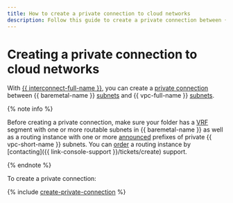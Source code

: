 ```yaml
---
title: How to create a private connection to cloud networks
description: Follow this guide to create a private connection between {{ baremetal-full-name }} VRF segments and {{ vpc-full-name }} cloud networks.
---
```


# Creating a private connection to cloud networks

With [{{ interconnect-full-name }}](../../interconnect/index.yaml), you can create a [private connection](../concepts/network.md#private-connection-to-vpc) between {{ baremetal-name }} [subnets](../concepts/network.md#private-subnet) and {{ vpc-full-name }} [subnets](../../vpc/concepts/network.md#subnet).

{% note info %}

Before creating a private connection, make sure your folder has a [VRF](../../baremetal/concepts/network.md#vrf-segment) segment with one or more routable subnets in {{ baremetal-name }} as well as a routing instance with one or more [announced](../../interconnect/concepts/priv-con.md#prc-announce) prefixes of private {{ vpc-short-name }} subnets. You can [order](../tutorials/bm-vrf-and-vpc-interconnect.md#request-ri) a routing instance by [contacting]({{ link-console-support }}/tickets/create) support.

{% endnote %}

To create a private connection:

{% include [create-private-connection](../../_includes/baremetal/create-private-connection.md) %}